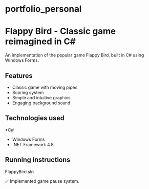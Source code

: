# portfolio_personal

# Flappy Bird - Classic game reimagined in C#

An implementation of the popular game Flappy Bird, built in C# using Windows Forms.

## Features
* Classic game with moving pipes
* Scoring system
* Simple and intuitive graphics
* Engaging background sound

## Technologies used
*C#
* Windows Forms
* .NET Framework 4.8

## Running instructions
   FlappyBird.sln

✅ Implemented game pause system.
